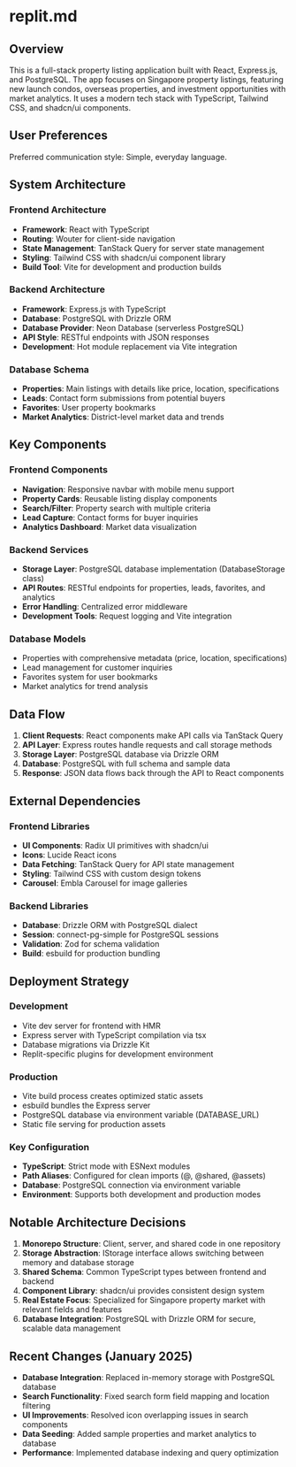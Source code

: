 # replit.md

## Overview

This is a full-stack property listing application built with React, Express.js, and PostgreSQL. The app focuses on Singapore property listings, featuring new launch condos, overseas properties, and investment opportunities with market analytics. It uses a modern tech stack with TypeScript, Tailwind CSS, and shadcn/ui components.

## User Preferences

Preferred communication style: Simple, everyday language.

## System Architecture

### Frontend Architecture
- **Framework**: React with TypeScript
- **Routing**: Wouter for client-side navigation
- **State Management**: TanStack Query for server state management
- **Styling**: Tailwind CSS with shadcn/ui component library
- **Build Tool**: Vite for development and production builds

### Backend Architecture
- **Framework**: Express.js with TypeScript
- **Database**: PostgreSQL with Drizzle ORM
- **Database Provider**: Neon Database (serverless PostgreSQL)
- **API Style**: RESTful endpoints with JSON responses
- **Development**: Hot module replacement via Vite integration

### Database Schema
- **Properties**: Main listings with details like price, location, specifications
- **Leads**: Contact form submissions from potential buyers
- **Favorites**: User property bookmarks
- **Market Analytics**: District-level market data and trends

## Key Components

### Frontend Components
- **Navigation**: Responsive navbar with mobile menu support
- **Property Cards**: Reusable listing display components
- **Search/Filter**: Property search with multiple criteria
- **Lead Capture**: Contact forms for buyer inquiries
- **Analytics Dashboard**: Market data visualization

### Backend Services
- **Storage Layer**: PostgreSQL database implementation (DatabaseStorage class)
- **API Routes**: RESTful endpoints for properties, leads, favorites, and analytics
- **Error Handling**: Centralized error middleware
- **Development Tools**: Request logging and Vite integration

### Database Models
- Properties with comprehensive metadata (price, location, specifications)
- Lead management for customer inquiries
- Favorites system for user bookmarks
- Market analytics for trend analysis

## Data Flow

1. **Client Requests**: React components make API calls via TanStack Query
2. **API Layer**: Express routes handle requests and call storage methods
3. **Storage Layer**: PostgreSQL database via Drizzle ORM
4. **Database**: PostgreSQL with full schema and sample data
5. **Response**: JSON data flows back through the API to React components

## External Dependencies

### Frontend Libraries
- **UI Components**: Radix UI primitives with shadcn/ui
- **Icons**: Lucide React icons
- **Data Fetching**: TanStack Query for API state management
- **Styling**: Tailwind CSS with custom design tokens
- **Carousel**: Embla Carousel for image galleries

### Backend Libraries
- **Database**: Drizzle ORM with PostgreSQL dialect
- **Session**: connect-pg-simple for PostgreSQL sessions
- **Validation**: Zod for schema validation
- **Build**: esbuild for production bundling

## Deployment Strategy

### Development
- Vite dev server for frontend with HMR
- Express server with TypeScript compilation via tsx
- Database migrations via Drizzle Kit
- Replit-specific plugins for development environment

### Production
- Vite build process creates optimized static assets
- esbuild bundles the Express server
- PostgreSQL database via environment variable (DATABASE_URL)
- Static file serving for production assets

### Key Configuration
- **TypeScript**: Strict mode with ESNext modules
- **Path Aliases**: Configured for clean imports (@, @shared, @assets)
- **Database**: PostgreSQL connection via environment variable
- **Environment**: Supports both development and production modes

## Notable Architecture Decisions

1. **Monorepo Structure**: Client, server, and shared code in one repository
2. **Storage Abstraction**: IStorage interface allows switching between memory and database storage
3. **Shared Schema**: Common TypeScript types between frontend and backend
4. **Component Library**: shadcn/ui provides consistent design system
5. **Real Estate Focus**: Specialized for Singapore property market with relevant fields and features
6. **Database Integration**: PostgreSQL with Drizzle ORM for secure, scalable data management

## Recent Changes (January 2025)

- **Database Integration**: Replaced in-memory storage with PostgreSQL database
- **Search Functionality**: Fixed search form field mapping and location filtering
- **UI Improvements**: Resolved icon overlapping issues in search components
- **Data Seeding**: Added sample properties and market analytics to database
- **Performance**: Implemented database indexing and query optimization